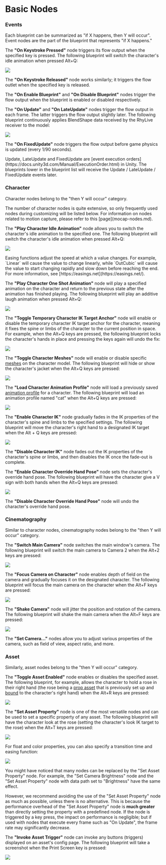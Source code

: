 # Basic Nodes

### Events

Each blueprint can be summarized as "if X happens, then Y will occur". Event nodes are the part of the blueprint that represents "if X happens."

The **"On Keystroke Pressed"** node triggers its flow output when the specified key is pressed. The following blueprint will switch the character's idle animation when pressed Alt+Q:

![](</images/image(4)(2).png>)

The **"On Keystroke Released"** node works similarly; it triggers the flow outlet when the specified key is released.

The **"On Enable Blueprint"** and **"On Disable Blueprint"** nodes trigger the flow output when the blueprint is enabled or disabled respectively.

The **"On Update"** and **"On LateUpdate"** nodes trigger the flow output in each frame. The latter triggers the flow output slightly later. The following blueprint continuously applies BlendShape data received by the RhyLive receiver to the model:

![](</images/image(21).png>)

The **"On FixedUpdate"** node triggers the flow output before game physics is updated (every 1/90 seconds).

<div className="hint hint-info">
Update, LateUpdate and FixedUpdate are [event execution orders](https://docs.unity3d.com/Manual/ExecutionOrder.html) in Unity. The blueprints lower in the blueprint list will receive the Update / LateUpdate / FixedUpdate events later.
</div>

### Character

Character nodes belong to the "then Y will occur" category.

<div className="hint hint-info">
The number of character nodes is quite extensive, so only frequently used nodes during customizing will be listed below. For information on nodes related to motion capture, please refer to this [page](mocap-nodes.md).
</div>

The **"Play Character Idle Animation"** node allows you to switch the character's idle animation to the specified one. The following blueprint will switch the character's idle animation when pressed Alt+Q:

![](</images/image(4)(2).png>)

<div className="hint hint-success">
Easing functions adjust the speed at which a value changes. For example, `Linear` will cause the value to change linearly, while `OutCubic` will cause the value to start changing rapidly and slow down before reaching the end. For more information, see [https://easings.net](https://easings.net/).
</div>

The **"Play Character One Shot Animation"** node will play a specified animation on the character and return to the previous state after the animation has finished playing. The following blueprint will play an additive laugh animation when pressed Alt+Q:

![](</images/image(7)(1).png>)

The **"Toggle Temporary Character IK Target Anchor"** node will enable or disable the temporary character IK target anchor for the character, meaning it fixes the spine or limbs of the character to the current position in space. For example, when the Alt+Q keys are pressed, the following blueprint locks the character's hands in place and pressing the keys again will undo the fix:

![](</images/image(8)(2)(3).png>)

The **"Toggle Character Meshes"** node will enable or disable specific [meshes](../assets/character/#meshes) on the character model. The following blueprint will hide or show the character's jacket when the Alt+Q keys are pressed:

![](</images/image(15)(1).png>)

The **"Load Character Animation Profile"** node will load a previously saved [animation profile](../assets/character/#animation) for a character. The following blueprint will load an animation profile named "cat" when the Alt+Q keys are pressed:

![](</images/image(3)(1).png>)

The **"Enable Character IK"** node gradually fades in the IK properties of the character's spine and limbs to the specified settings. The following blueprint will move the character's right hand to a designated IK target when the Alt + Q keys are pressed:

![](</images/image(17).png>)

The **"Disable Character IK"** node fades out the IK properties of the character's spine or limbs, and then disables the IK once the fade-out is complete.

The **"Enable Character Override Hand Pose"** node sets the character's override hand pose. The following blueprint will have the character give a V sign with both hands when the Alt+Q keys are pressed:

![](</images/image(11)(3).png>)

The **"Disable Character Override Hand Pose"** node will undo the character's override hand pose.

### Cinematography

Similar to character nodes, cinematography nodes belong to the "then Y will occur" category.

The **"Switch Main Camera"** node switches the main window's camera. The following blueprint will switch the main camera to Camera 2 when the Alt+2 keys are pressed:

![](</images/image(10).png>)

The **"Focus Camera on Character"** node enables depth of field on the camera and gradually focuses it on the designated character. The following blueprint will focus the main camera on the character when the Alt+F keys are pressed:

![](</images/image(19)(1).png>)

The **"Shake Camera"** node will jitter the position and rotation of the camera. The following blueprint will shake the main camera when the Alt+F keys are pressed:

![](</images/image(12)(3).png>)

The **"Set Camera..."** nodes allow you to adjust various properties of the camera, such as field of view, aspect ratio, and more.

### Asset

Similarly, asset nodes belong to the "then Y will occur" category.

The **"Toggle Asset Enabled"** node enables or disables the specified asset. The following blueprint, for example, allows the character to hold a rose in their right hand (the rose being a [prop asset](../assets/prop.md) that is previously set up and [bound](../assets/prop.md#character-attachment) to the character's right hand) when the Alt+R keys are pressed:

![](</images/image(9)(1).png>)

The **"Set Asset Property"** node is one of the most versatile nodes and can be used to set a specific property of any asset. The following blueprint will have the character look at the rose (setting the character's look IK target to the rose) when the Alt+T keys are pressed:

![](</images/image(13)(3).png>)

For float and color properties, you can also specify a transition time and easing function:

![](</images/image(20)(1)(1).png>)

<div className="hint hint-warning">
You might have noticed that many nodes can be replaced by the "Set Asset Property" node. For example, the "Set Camera Brightness" node and the "Set Asset Property" node with data path set to "Brightness" have the same effect.

However, we recommend avoiding the use of the "Set Asset Property" node as much as possible, unless there is no alternative. This is because the performance overhead of the "Set Asset Property" node is **much greater** than directly setting the property with a predefined node. If the node is triggered by a key press, the impact on performance is negligible; but if used with nodes that execute every frame such as "On Update", the frame rate may significantly decrease.
</div>

The **"Invoke Asset Trigger"** node can invoke any buttons (triggers) displayed on an asset's config page. The following blueprint will take a screenshot when the Print Screen key is pressed:

![](</images/image(14)(1).png>)
